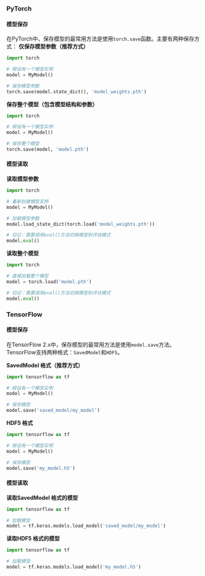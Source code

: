 ### PyTorch

#### 模型保存

在PyTorch中，保存模型的最常用方法是使用`torch.save`函数。主要有两种保存方式：
 **仅保存模型参数（推荐方式）**
~~~py
import torch

# 假设有一个模型实例
model = MyModel()

# 保存模型参数
torch.save(model.state_dict(), 'model_weights.pth')
~~~
**保存整个模型（包含模型结构和参数）**
~~~py
import torch

# 假设有一个模型实例
model = MyModel()

# 保存整个模型
torch.save(model, 'model.pth')
~~~
#### 模型读取

 **读取模型参数**
~~~py
import torch

# 重新创建模型实例
model = MyModel()

# 加载模型参数
model.load_state_dict(torch.load('model_weights.pth'))

# 切记：需要调用eval()方法切换模型到评估模式
model.eval()
~~~

**读取整个模型**
~~~py
import torch

# 直接加载整个模型
model = torch.load('model.pth')

# 切记：需要调用eval()方法切换模型到评估模式
model.eval()
~~~

### TensorFlow

#### 模型保存

在TensorFlow 2.x中，保存模型的最常用方法是使用`model.save`方法。TensorFlow支持两种格式：`SavedModel`和`HDF5`。

**SavedModel 格式（推荐方式）**
~~~py
import tensorflow as tf

# 假设有一个模型实例
model = MyModel()

# 保存模型
model.save('saved_model/my_model')
~~~

**HDF5 格式**
~~~py
import tensorflow as tf

# 假设有一个模型实例
model = MyModel()

# 保存模型
model.save('my_model.h5')
~~~

#### 模型读取

**读取SavedModel 格式的模型**
~~~py
import tensorflow as tf

# 加载模型
model = tf.keras.models.load_model('saved_model/my_model')
~~~
**读取HDF5 格式的模型**
~~~py
import tensorflow as tf

# 加载模型
model = tf.keras.models.load_model('my_model.h5')
~~~
<!--stackedit_data:
eyJoaXN0b3J5IjpbNDU2ODU4MTA5XX0=
-->